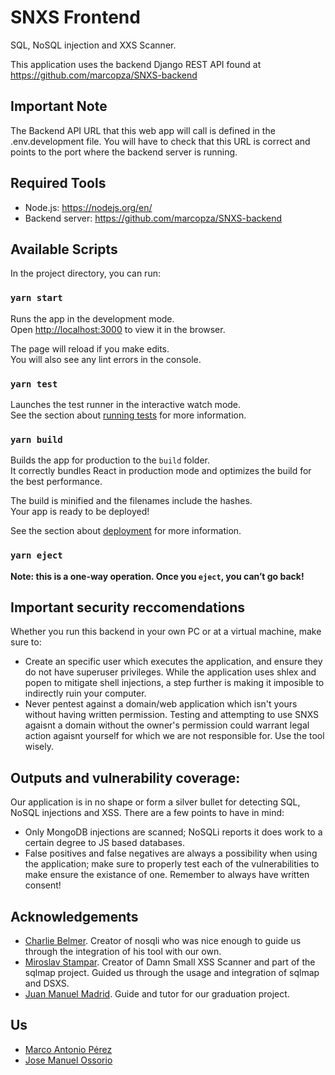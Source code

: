 # SNXS Frontend

SQL, NoSQL injection and XXS Scanner.

This application uses the backend Django REST API found at https://github.com/marcopza/SNXS-backend

## Important Note
The Backend API URL that this web app will call is defined in the .env.development file. You will have to check that this URL is correct and points to the port where the backend server is running.

## Required Tools

- Node.js: https://nodejs.org/en/
- Backend server: https://github.com/marcopza/SNXS-backend

## Available Scripts

In the project directory, you can run:

### `yarn start`

Runs the app in the development mode.\
Open [http://localhost:3000](http://localhost:3000) to view it in the browser.

The page will reload if you make edits.\
You will also see any lint errors in the console.

### `yarn test`

Launches the test runner in the interactive watch mode.\
See the section about [running tests](https://facebook.github.io/create-react-app/docs/running-tests) for more information.

### `yarn build`

Builds the app for production to the `build` folder.\
It correctly bundles React in production mode and optimizes the build for the best performance.

The build is minified and the filenames include the hashes.\
Your app is ready to be deployed!

See the section about [deployment](https://facebook.github.io/create-react-app/docs/deployment) for more information.

### `yarn eject`

**Note: this is a one-way operation. Once you `eject`, you can’t go back!**

## Important security reccomendations
Whether you run this backend in your own PC or at a virtual machine, make sure to:
- Create an specific user which executes the application, and ensure they do not have superuser privileges. While the application uses shlex and popen to mitigate shell injections, a step further is making it imposible to indirectly ruin your computer.
- Never pentest against a domain/web application which isn't yours without having written permission. Testing and attempting to use SNXS agaisnt a domain without the owner's permission could warrant legal action agaisnt yourself for which we are not responsible for. Use the tool wisely.

## Outputs and vulnerability coverage:
Our application is in no shape or form a silver bullet for detecting SQL, NoSQL injections and XSS. There are a few points to have in mind:
- Only MongoDB injections are scanned; NoSQLi reports it does work to a certain degree to JS based databases.
- False positives and false negatives are always a possibility when using the application; make sure to properly test each of the vulnerabilities to make ensure the existance of one. Remember to always have written consent!

## Acknowledgements
- [Charlie Belmer](https://github.com/Charlie-belmer). Creator of nosqli who was nice enough to guide us through the integration of his tool with our own.
- [Miroslav Stampar](https://github.com/stamparm). Creator of Damn Small XSS Scanner and part of the sqlmap project. Guided us through the usage and integration of sqlmap and DSXS.
- [Juan Manuel Madrid](https://www.linkedin.com/in/juanmanuelmadrid/?originalSubdomain=co). Guide and tutor for our graduation project.

## Us
- [Marco Antonio Pérez](https://www.linkedin.com/in/marcopza/)
- [Jose Manuel Ossorio](https://www.linkedin.com/in/jose-ossorio-945848155/)


